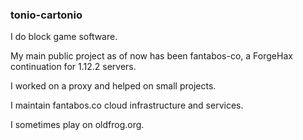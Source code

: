### tonio-cartonio
I do block game software.

My main public project as of now has been fantabos-co, a ForgeHax continuation for 1.12.2 servers.
<div class="github-card" data-github="fantabos-co/fantabos.co" data-width="400" data-height="" data-theme="default"></div>
<script src="//cdn.jsdelivr.net/github-cards/latest/widget.js"></script>

I worked on a proxy and helped on small projects.

I maintain fantabos.co cloud infrastructure and services.

I sometimes play on oldfrog.org.
